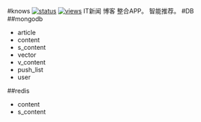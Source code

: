 #knows
[![status](https://sourcegraph.com/api/repos/github.com/mtunique/knows/.badges/status.png)](https://sourcegraph.com/github.com/mtunique/knows)
[![views](https://sourcegraph.com/api/repos/github.com/mtunique/knows/.counters/views.png)](https://sourcegraph.com/github.com/mtunique/knows)
IT新闻 博客 整合APP。
智能推荐。
#DB
##mongodb
+ article
+ content
+ s_content
+ vector
+ v_content
+ push_list
+ user

##redis
+ content
+ s_content
